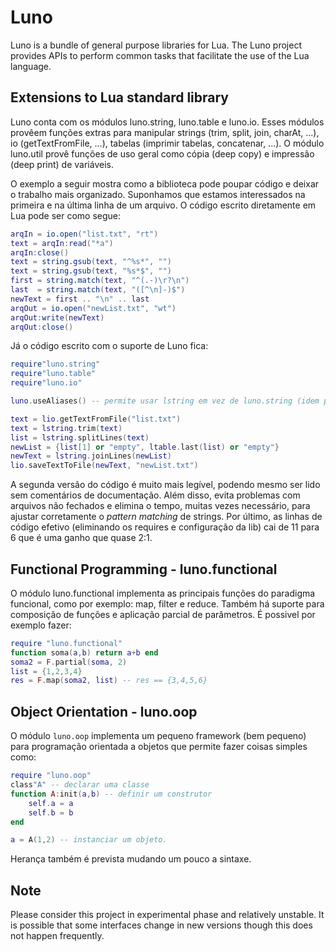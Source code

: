 # Luno
Luno is a bundle of general purpose libraries for Lua.
The Luno project provides APIs to perform common tasks that facilitate the use of the Lua language.


## Extensions to Lua standard library
Luno conta com os módulos luno.string, luno.table e luno.io. Esses módulos provêem funções extras para manipular strings (trim, split, join, charAt, ...), io (getTextFromFile, ...), tabelas (imprimir tabelas, concatenar, ...).
O módulo luno.util provê funções de uso geral como cópia (deep copy)  e impressão (deep print) de variáveis.

O exemplo a seguir mostra como a biblioteca pode poupar código e deixar o trabalho mais organizado. Suponhamos que estamos interessados na primeira e na última linha de um arquivo. O código escrito diretamente em Lua pode ser como segue:
```lua
arqIn = io.open("list.txt", "rt")
text = arqIn:read("*a")
arqIn:close()
text = string.gsub(text, "^%s*", "")
text = string.gsub(text, "%s*$", "")
first = string.match(text, "^(.-)\r?\n")
last  = string.match(text, "([^\n]-)$")
newText = first .. "\n" .. last
arqOut = io.open("newList.txt", "wt")
arqOut:write(newText)
arqOut:close()
```

Já o código escrito com o suporte de Luno fica:
```lua
require"luno.string"
require"luno.table"
require"luno.io"

luno.useAliases() -- permite usar lstring em vez de luno.string (idem para io e table)

text = lio.getTextFromFile("list.txt")
text = lstring.trim(text)
list = lstring.splitLines(text)
newList = {list[1] or "empty", ltable.last(list) or "empty"}
newText = lstring.joinLines(newList)
lio.saveTextToFile(newText, "newList.txt")
```

A segunda versão do código é muito mais legível, podendo mesmo ser lido sem comentários de documentação. Além disso, evita problemas com arquivos não fechados e elimina o tempo, muitas vezes necessário, para ajustar corretamente o _pattern matching_ de strings. Por último, as linhas de código efetivo (eliminando os requires e configuração da lib) cai de 11 para 6 que é uma ganho que quase 2:1.

## Functional Programming - luno.functional
O módulo luno.functional implementa as principais funções do paradigma funcional, como por exemplo: map, filter e reduce. Também há suporte para composição de funções e aplicação parcial de parâmetros. É possivel por exemplo fazer:

```lua
require "luno.functional"
function soma(a,b) return a+b end
soma2 = F.partial(soma, 2)
list = {1,2,3,4}
res = F.map(soma2, list) -- res == {3,4,5,6}
```

## Object Orientation - luno.oop
O módulo `luno.oop` implementa um pequeno framework (bem pequeno) para programação orientada a objetos que permite fazer coisas simples como:
```lua
require "luno.oop"
class"A" -- declarar uma classe
function A:init(a,b) -- definir um construtor
    self.a = a
    self.b = b
end

a = A(1,2) -- instanciar um objeto.
```
Herança também é prevista mudando um pouco a sintaxe.

## Note
Please consider this project in experimental phase and relatively unstable. It is possible that some interfaces change in new versions though this does not happen frequently.
